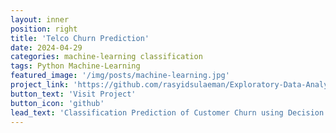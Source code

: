 ```yaml
---
layout: inner
position: right
title: 'Telco Churn Prediction'
date: 2024-04-29
categories: machine-learning classification
tags: Python Machine-Learning 
featured_image: '/img/posts/machine-learning.jpg'
project_link: 'https://github.com/rasyidsulaeman/Exploratory-Data-Analysis/'
button_text: 'Visit Project'
button_icon: 'github'
lead_text: 'Classification Prediction of Customer Churn using Decision Tree and Random Forest Model'
---
```


